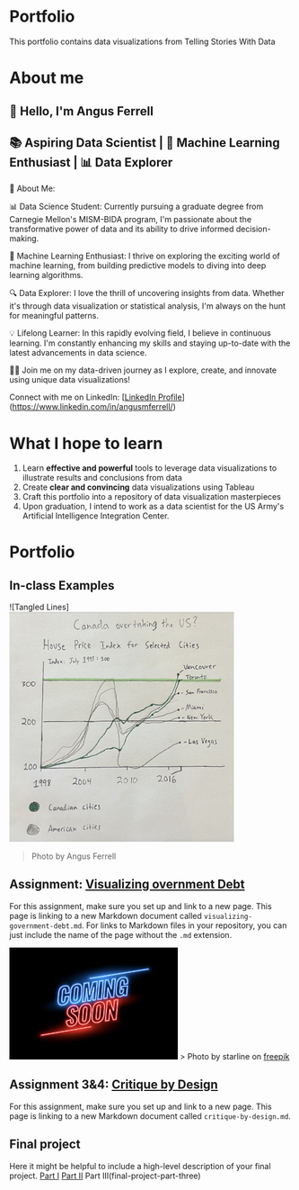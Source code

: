 # Portfolio
This portfolio contains data visualizations from Telling Stories With Data

# About me
## 👋 Hello, I'm Angus Ferrell

## 📚 Aspiring Data Scientist | 🤖 Machine Learning Enthusiast | 📊 Data Explorer

🌟 About Me:

📊 Data Science Student: Currently pursuing a graduate degree from Carnegie Mellon's MISM-BIDA program, I'm passionate about the transformative power of data and its ability to drive informed decision-making.

🤖 Machine Learning Enthusiast: I thrive on exploring the exciting world of machine learning, from building predictive models to diving into deep learning algorithms.

🔍 Data Explorer: I love the thrill of uncovering insights from data. Whether it's through data visualization or statistical analysis, I'm always on the hunt for meaningful patterns.

💡 Lifelong Learner: In this rapidly evolving field, I believe in continuous learning. I'm constantly enhancing my skills and staying up-to-date with the latest advancements in data science.

🚀✨ Join me on my data-driven journey as I explore, create, and innovate using unique data visualizations!

Connect with me on LinkedIn: [[LinkedIn Profile](https://www.linkedin.com/in/angusferrell)](https://www.linkedin.com/in/angusmferrell/)


# What I hope to learn

1. Learn **effective and powerful** tools to leverage data visualizations to illustrate results and conclusions from data 
2. Create **clear and convincing** data visualizations using Tableau
3. Craft this portfolio into a repository of data visualization masterpieces
4. Upon graduation, I intend to work as a data scientist for the US Army's Artificial Intelligence Integration Center.

# Portfolio

## In-class Examples

![Tangled Lines]
<img src="tangled-lines.png" width="400"/>
> Photo by Angus Ferrell</a>

## Assignment: [Visualizing overnment Debt](visualizing-government-debt)
For this assignment, make sure you set up and link to a new page.  This page is linking to a new Markdown document called `visualizing-government-debt.md`.  For links to Markdown files in your repository, you can just include the name of the page without the `.md` extension. 

<img src="coming-soon.png" width="300"/>
> Photo by <a>starline</a> on <a href=https://www.freepik.com/free-vector/neon-style-coming-soon-glowing-background-design_8562880.htm#query=coming%20soon&position=3&from_view=keyword&track=ais>freepik</a>

## Assignment 3&4: [Critique by Design](critique-by-design)
For this assignment, make sure you set up and link to a new page.  This page is linking to a new Markdown document called `critique-by-design.md`.  

## Final project
Here it might be helpful to include a high-level description of your final project. 
[Part I](final-project-part-one)
[Part II](final-project-part-two)
Part III(final-project-part-three)





